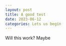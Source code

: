 ```yaml
---
layout: post
title: A good test
date: 2023-06-12 
categories: Lets us begin
---
```

Will this work?
Maybe

